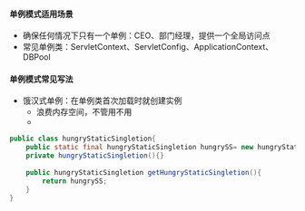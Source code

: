 #### 单例模式适用场景
* 确保任何情况下只有一个单例：CEO、部门经理，提供一个全局访问点
* 常见单例类：ServletContext、ServletConfig、ApplicationContext、DBPool
#### 单例模式常见写法
* 饿汉式单例：在单例类首次加载时就创建实例
    * 浪费内存空间，不管用不用
    * 
```java
public class hungryStaticSingletion{
    public static final hungryStaticSingletion hungrySS= new hungryStaticSingletion（）；
    private hungryStaticSingletion(){}
    
    public hungryStaticSingletion getHungryStaticSingletion(){
        return hungrySS;
    }
}
```